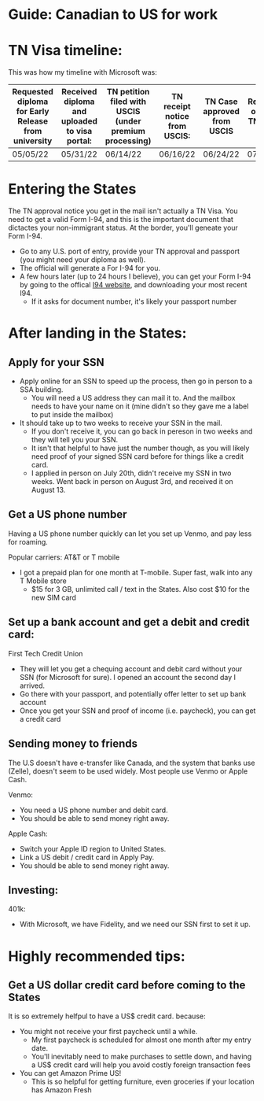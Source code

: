 # **Guide: Canadian to US for work**


# TN Visa timeline:
This was how my timeline with Microsoft was: 

| Requested diploma for Early Release from university | Received diploma and uploaded to visa portal:  | TN petition filed with USCIS (under premium processing)| TN receipt notice from USCIS:  | TN Case approved from USCIS | Received original TN in the mail | Received onboarding approval 
|---|---|---|---|---|---|---|
| 05/05/22 | 05/31/22 | 06/14/22 | 06/16/22 | 06/24/22 | 07/07/22 | 07/13/22

# Entering the States
The TN approval notice you get in the mail isn't actually a TN Visa. You need to get a valid Form I-94, and this is the important document that dictactes your non-immigrant status. At the border, you'll geneate your Form I-94. 
- Go to any U.S. port of entry, provide your TN approval and passport (you might need your diploma as well). 
- The official will generate a For I-94 for you. 
- A few hours later (up to 24 hours I believe), you can get your Form I-94 by going to the offical [I94 website](https://i94.cbp.dhs.gov/I94/), and downloading your most recent I94.
   - If it asks for document number, it's likely your passport number

# After landing in the States:

## Apply for your SSN
- Apply online for an SSN to speed up the process, then go in person to a SSA building. 
   - You will need a US address they can mail it to. And the mailbox needs to have your name on it (mine didn't so they gave me a label to put inside the mailbox)
- It should take up to two weeks to receive your SSN in the mail. 
   - If you don't receive it, you can go back in pereson in two weeks and they will tell you your SSN. 
   - It isn't that helpful to have just the number though, as you will likely need proof of your signed SSN card before for things like a credit card. 
   - I applied in person on July 20th, didn't receive my SSN in two weeks. Went back in person on August 3rd, and received it on August 13. 

## Get a US phone number
Having a US phone number quickly can let you set up Venmo, and pay less for roaming. 

Popular carriers: AT&T or T mobile
- I got a prepaid plan for one month at T-mobile. Super fast, walk into any T Mobile store
   - $15 for 3 GB, unlimited call / text in the States. Also cost $10 for the new SIM card

## Set up a bank account and get a debit and credit card:
First Tech Credit Union
- They will let you get a chequing account and debit card without your SSN (for Microsoft for sure). I opened an account the second day I arrived. 
- Go there with your passport, and potentially offer letter to set up bank account
- Once you get your SSN and proof of income (i.e. paycheck), you can get a credit card

## Sending money to friends
The U.S doesn't have e-transfer like Canada, and the system that banks use (Zelle), doesn't seem to be used widely. Most people use Venmo or Apple Cash. 

Venmo: 
- You need a US phone number and debit card. 
- You should be able to send money right away. 

Apple Cash:
- Switch your Apple ID region to United States. 
- Link a US debit / credit card in Apply Pay. 
- You should be able to send money right away. 

## Investing:
401k:
- With Microsoft, we have Fidelity, and we need our SSN first to set it up. 

# Highly recommended tips:
## Get a US dollar credit card before coming to the States
It is so extremely helfpul to have a US$ credit card. because:
- You might not receive your first paycheck until a while. 
   - My first paycheck is scheduled for almost one month after my entry date. 
   - You'll inevitably need to make purchases to settle down, and having a US$ credit card will help you avoid costly foreign transaction fees
- You can get Amazon Prime US!
   - This is so helpful for getting furniture, even groceries if your location has Amazon Fresh


